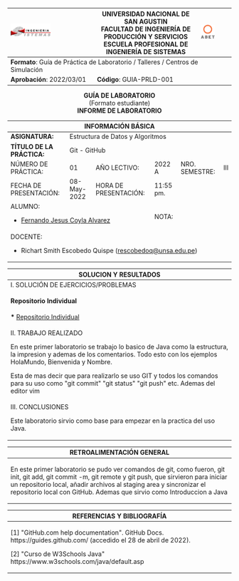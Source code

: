 <div align="center">
<table>
    <theader>
        <tr>
            <td><img src="https://github.com/rescobedoq/pw2/blob/main/epis.png?raw=true" alt="EPIS" style="width:50%; height:auto"/></td>
            <th>
                <span style="font-weight:bold;">UNIVERSIDAD NACIONAL DE SAN AGUSTIN</span><br />
                <span style="font-weight:bold;">FACULTAD DE INGENIERÍA DE PRODUCCIÓN Y SERVICIOS</span><br />
                <span style="font-weight:bold;">ESCUELA PROFESIONAL DE INGENIERÍA DE SISTEMAS</span>
            </th>
            <td><img src="https://github.com/rescobedoq/pw2/blob/main/abet.png?raw=true" alt="ABET" style="width:50%; height:auto"/></td>
        </tr>
    </theader>
    <tbody>
        <tr><td colspan="3"><span style="font-weight:bold;">Formato</span>: Guía de Práctica de Laboratorio / Talleres / Centros de Simulación</td></tr>
        <tr><td><span style="font-weight:bold;">Aprobación</span>:  2022/03/01</td><td colspan="2"><span style="font-weight:bold;">Código</span>: GUIA-PRLD-001</td></tr>
    </tbody>
</table>
</div>

<div align="center">
<span style="font-weight:bold;" colspan="6">GUÍA DE LABORATORIO</span><br />
<span>(Formato estudiante)</span>
</div>
<div align="center">
	<span style="font-weight:bold;">INFORME DE LABORATORIO</span>

<table>
		<theader>
			<tr><th colspan="6">INFORMACIÓN BÁSICA</th></tr>
		</theader>
		<tbody>
			<tr>
				<td><span style="font-weight:bold;">ASIGNATURA:</span></td>
				<td colspan="5">Estructura de Datos y Algoritmos</td>
			</tr>
			<tr>
				<td><span style="font-weight:bold;">TÍTULO DE LA PRÁCTICA:<span></td>
				<td colspan="5">Git - GitHub</td>
			</tr>
			<tr>
				<td>NÚMERO DE PRÁCTICA:</td>
				<td>01</td><td>AÑO LECTIVO:</td>
				<td>2022 A</td>
				<td>NRO. SEMESTRE:</td>
				<td>III</td>
			</tr>
			<tr>
				<td>FECHA DE PRESENTACIÓN:</td>
				<td>08-May-2022</td>
				<td>HORA DE PRESENTACIÓN:</td>
				<td> 11:55 pm.</td>
			</tr>
			<tr>
				<td colspan="3">ALUMNO:
					<ul>
					<li><a href="https://github.com/Mario-Chura">Fernando Jesus Coyla Alvarez</a></li>
					</ul>
				</td>
				<td colspan="">NOTA:</td>
				<td></td>
			</tr>
			<tr>
				<td colspan="6">DOCENTE:
					<ul>
					<li>Richart Smith Escobedo Quispe (<a href="rescobedoq@unsa.edu.pe">rescobedoq@unsa.edu.pe</a>)</li>
					</ul>
				</td>
			</tr>
		</tdbody>
</table>
</div>
<table>
<theader>
<tr><th colspan="6">SOLUCION Y RESULTADOS</th></tr>
</theader>
<tbody>
<tr><td colspan="6">I. SOLUCIÓN DE EJERCICIOS/PROBLEMAS
    <h4>Repositorio Individual</h4>
    <p><strong>*</strong> <a href="https://github.com/gabriel7529/Lab01">Repositorio Individual</a></p>
    </td></tr>
<tr><td colspan="6">II. TRABAJO REALIZADO
<p>En este primer laboratorio se trabajo lo basico de Java como la estructura, la impresion y ademas de los comentarios. Todo esto con los ejemplos HolaMundo, Bienvenida y Nombre.</p>
<p>Esta de mas decir que para realizarlo se uso GIT y todos los comandos para su uso como "git commit" "git status" "git push" etc. Ademas del editor vim</p>
</td></tr>
<tr><td colspan="6">III. CONCLUSIONES
<p>Este laboratorio sirvio como base para empezar en la practica del uso Java.</p></td></tr>
</table>
<table>
<theader>
<tr><th colspan="6">RETROALIMENTACIÓN GENERAL</th></tr>
</theader>
<tbody>
<tr><td colspan="6">
<p>En este primer laboratorio se pudo ver comandos de git, como fueron, git init, git add, git commit -m, git remote y git push, que sirvieron para iniciar un repositorio local, añadir archivos al staging area y sincronizar el repositorio local con GitHub. Ademas que sirvio como Introduccion a Java</p></td></tr>
</table>
<table>
<theader>
<tr><th colspan="6">REFERENCIAS Y BIBLIOGRAFÍA</th></tr>
</theader>
<tbody>
<tr><td colspan="6">
<p>[1] "GitHub.com help documentation". GitHub Docs. https://guides.github.com/ (accedido el 28 de abril de 2022).</p>
<p>[2] "Curso de W3Schools Java" https://www.w3schools.com/java/default.asp</p>
</td></tr>
</table>
